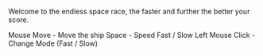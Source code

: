 Welcome to the endless space race, the faster and further the better your score.

Mouse Move - Move the ship
Space - Speed Fast / Slow
Left Mouse Click - Change Mode (Fast / Slow)